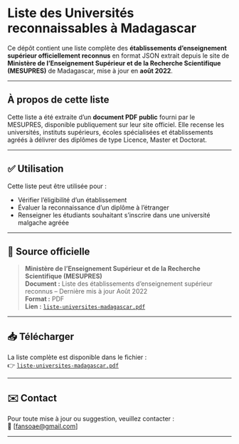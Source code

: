 # Liste des Universités reconnaissables à Madagascar

Ce dépôt contient une liste complète des **établissements d’enseignement supérieur officiellement reconnus** en format JSON extrait depuis le site de **Ministère de l’Enseignement Supérieur et de la Recherche Scientifique (MESUPRES)** de Madagascar, mise à jour en **août 2022**.

---

## À propos de cette liste

Cette liste a été extraite d’un **document PDF public** fourni par le MESUPRES, disponible publiquement sur leur site officiel. Elle recense les universités, instituts supérieurs, écoles spécialisées et établissements agréés à délivrer des diplômes de type Licence, Master et Doctorat.

---

## ✅ Utilisation

Cette liste peut être utilisée pour :

- Vérifier l’éligibilité d’un établissement
- Évaluer la reconnaissance d’un diplôme à l’étranger
- Renseigner les étudiants souhaitant s’inscrire dans une université malgache agréée

---

## 📄 Source officielle

> **Ministère de l’Enseignement Supérieur et de la Recherche Scientifique (MESUPRES)**  
> **Document :** Liste des établissements d’enseignement supérieur reconnus – Dernière mis à jour Août 2022  
> **Format :** PDF  
> **Lien :** [`liste-universites-madagascar.pdf`](https://www.mesupres.gov.mg/assets/front/documents/documents/habilitations/liste_des_institutions_superieures_mise_a_jour_aout_2022.pdf)

---

## 📥 Télécharger

La liste complète est disponible dans le fichier :  
👉 [`liste-universites-madagascar.pdf`](https://www.mesupres.gov.mg/assets/front/documents/documents/habilitations/liste_des_institutions_superieures_mise_a_jour_aout_2022.pdf)

---

## ✉️ Contact

Pour toute mise à jour ou suggestion, veuillez contacter :  
📧 [fansoae@gmail.com]

---

